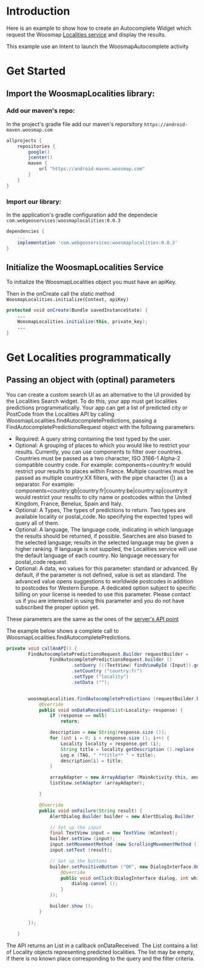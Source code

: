 # Introduction
Here is an example to show how to create an Autocomplete Widget which request the Woosmap <a href='https://developers.woosmap.com/products/localities/search-city-postcode/'>Localities service</a> and display the results.

This example use an Intent to launch the WoosmapAutocomplete activity

# Get Started
## Import the WoosmapLocalities library:
### Add our maven's repo:
In the project's gradle file add our maven's reporsitory `https://android-maven.woosmap.com`
```gradle
allprojects {
    repositories {
        google()
        jcenter()
        maven {
            url "https://android-maven.woosmap.com"
        }
    }
}
```

### Import our library:
In the application's gradle configuration add the dependecie `com.webgeoservices:woosmaplocalities:0.0.3`

```gradle
dependencies {
    ...
    implementation 'com.webgeoservices:woosmaplocalities:0.0.3'
}
```
## Initialize the WoosmapLocalities Service
To initialize the WoosmapLocalities object you must have an apiKey. 

Then in the onCreate call the static method `WoosmapLocalities.initialize(Context, apiKey)`

```java
protected void onCreate(Bundle savedInstanceState) {
    ...
    WoosmapLocalities.initialize(this, private_key);
    ...
}
```

# Get Localities programmatically
## Passing an object with (optinal) parameters
You can create a custom search UI as an alternative to the UI provided by the Localities Search widget. 
To do this, your app must get localities predictions programmatically. Your app can get a list of predicted city or PostCode from the Localities API by calling WoosmapLocalities.findAutocompletePredictions, 
passing a FindAutocompletePredictionsRequest object with the following parameters:
* Required: A query string containing the text typed by the user.
* Optional: A grouping of places to which you would like to restrict your results. Currently, you can use components to filter over countries. Countries must be passed as a two character, ISO 3166-1 Alpha-2 compatible country code. For example: components=country:fr would restrict your results to places within France. Multiple countries must be passed as multiple country:XX filters, with the pipe character (|) as a separator. For example: components=country:gb|country:fr|country:be|country:sp|country:it would restrict your results to city name or postcodes within the United Kingdom, France, Benelux, Spain and Italy.
* Optional: A Types, The types of predictions to return. Two types are available locality or postal_code. No specifying the expected types will query all of them.
* Optional: A language, The language code, indicating in which language the results should be returned, if possible. Searches are also biased to the selected language; results in the selected language may be given a higher ranking. If language is not supplied, the Localities service will use the default language of each country. No language necessary for postal_code request.
* Optional: A data, wo values for this parameter: standard or advanced. By default, if the parameter is not defined, value is set as standard. The advanced value opens suggestions to worldwide postcodes in addition to postcodes for Western Europe. A dedicated option subject to specific billing on your license is needed to use this parameter. Please contact us if you are interested in using this parameter and you do not have subscribed the proper option yet.

These parameters are the same as the ones of the <a href='https://developers.woosmap.com/products/localities/search-city-postcode/#optional-parameters'>server's API point</a>

The example below shows a complete call to WoosmapLocalities.findAutocompletePredictions.
```java
private void callAnAPI() {
        FindAutocompletePredictionsRequest.Builder requestBuilder =
                FindAutocompletePredictionsRequest.builder ()
                        .setQuery (((TextView) findViewById (Input)).getText ().toString ())
                        .setCountry ("country:fr")
                        .setType ("locality")
                        .setData ("");


        woosmapLocalities.findAutocompletePredictions (requestBuilder.build (), new GetResponseCallback () {
            @Override
            public void onDataReceived(List<Locality> response) {
                if (response == null)
                    return;

                description = new String[response.size ()];
                for (int i = 0; i < response.size (); i++) {
                    Locality locality = response.get (i);
                    String title = locality.getDescription ().replace (" ", "");
                    Log.e (TAG, " **title** " + title);
                    description[i] = title;
                }

                arrayAdapter = new ArrayAdapter (MainActivity.this, android.R.layout.simple_list_item_1, description);
                listView.setAdapter (arrayAdapter);

            }

            @Override
            public void onFailure(String result) {
                AlertDialog.Builder builder = new AlertDialog.Builder (mContext);

                // Set up the input
                final TextView input = new TextView (mContext);
                builder.setView (input);
                input.setMovementMethod (new ScrollingMovementMethod ());
                input.setText (result);

                // Set up the buttons
                builder.setPositiveButton ("OK", new DialogInterface.OnClickListener () {
                    @Override
                    public void onClick(DialogInterface dialog, int which) {
                        dialog.cancel ();
                    }
                });

                builder.show ();
            }

        });

    }
```
The API returns an List<Locality> in a callback onDataReceived. The List<Locality> contains a list of Locality objects representing predicted localities. 
The list may be empty, if there is no known place corresponding to the query and the filter criteria.
